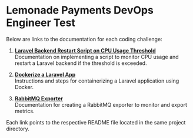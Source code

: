 # Lemonade Payments DevOps Engineer Test

Below are links to the documentation for each coding challenge:

1. **[Laravel Backend Restart Script on CPU Usage Threshold](./laravelCPU-Utilization-script/README.md)**  
   Documentation on implementing a script to monitor CPU usage and restart a Laravel backend if the threshold is exceeded.

2. **[Dockerize a Laravel App](./laravelDockerisedApp/README.md)**  
   Instructions and steps for containerizing a Laravel application using Docker.

3. **[RabbitMQ Exporter](./rabbitmqExporter/README.md)**  
   Documentation for creating a RabbitMQ exporter to monitor and export metrics.

Each link points to the respective README file located in the same project directory.

